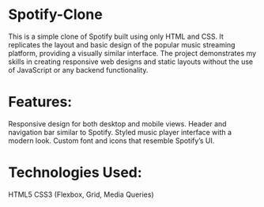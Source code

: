 # Spotify-Clone
This is a simple clone of Spotify built using only HTML and CSS. It replicates the layout and basic design of the popular music streaming platform, providing a visually similar interface. The project demonstrates my skills in creating responsive web designs and static layouts without the use of JavaScript or any backend functionality.

# Features:
Responsive design for both desktop and mobile views.
Header and navigation bar similar to Spotify.
Styled music player interface with a modern look.
Custom font and icons that resemble Spotify’s UI.

# Technologies Used:
HTML5
CSS3 (Flexbox, Grid, Media Queries)
